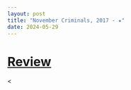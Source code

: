 ```yaml
---
layout: post
title: "November Criminals, 2017 - ★"
date: 2024-05-29
---
```


# [Review](https://letterboxd.com/pavlesap/film/november-criminals/)

<
